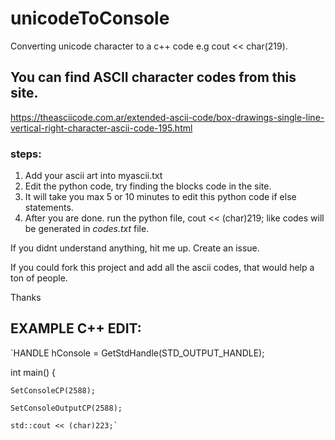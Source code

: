 # unicodeToConsole
Converting unicode character to a c++ code e.g cout &lt;&lt; char(219).

## You can find ASCII character codes from this site.
https://theasciicode.com.ar/extended-ascii-code/box-drawings-single-line-vertical-right-character-ascii-code-195.html

### steps:
1. Add your ascii art into myascii.txt
2. Edit the python code, try finding the blocks code in the site.
3. It will take you max 5 or 10 minutes to edit this python code if else statements.
4. After you are done. run the python file, cout << (char)219; like codes will be generated in *codes.txt* file.

If you didnt understand anything, hit me up. Create an issue. 

If you could fork this project and add all the ascii codes, that would help a ton of people.

Thanks

## EXAMPLE C++ EDIT:
`HANDLE hConsole = GetStdHandle(STD_OUTPUT_HANDLE);

int main() {

	SetConsoleCP(2588);
  
	SetConsoleOutputCP(2588);
  
	std::cout << (char)223;`
